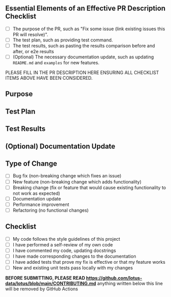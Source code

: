 ## Essential Elements of an Effective PR Description Checklist
- [ ] The purpose of the PR, such as "Fix some issue (link existing issues this PR will resolve)".
- [ ] The test plan, such as providing test command.
- [ ] The test results, such as pasting the results comparison before and after, or e2e results
- [ ] (Optional) The necessary documentation update, such as updating `README.md` and `examples` for new features.

PLEASE FILL IN THE PR DESCRIPTION HERE ENSURING ALL CHECKLIST ITEMS ABOVE HAVE BEEN CONSIDERED.

## Purpose

<!-- Describe the purpose of this PR and link any related issues -->

## Test Plan

<!-- Describe how you tested your changes. Include commands, test files, and expected outcomes -->

## Test Results

<!-- Paste test results, performance comparisons, or screenshots here -->

## (Optional) Documentation Update

<!-- List any documentation files that need to be updated -->

## Type of Change

- [ ] Bug fix (non-breaking change which fixes an issue)
- [ ] New feature (non-breaking change which adds functionality)
- [ ] Breaking change (fix or feature that would cause existing functionality to not work as expected)
- [ ] Documentation update
- [ ] Performance improvement
- [ ] Refactoring (no functional changes)

## Checklist

- [ ] My code follows the style guidelines of this project
- [ ] I have performed a self-review of my own code
- [ ] I have commented my code, updating docstrings
- [ ] I have made corresponding changes to the documentation
- [ ] I have added tests that prove my fix is effective or that my feature works
- [ ] New and existing unit tests pass locally with my changes

<!--- pyml disable-next-line no-emphasis-as-heading -->
**BEFORE SUBMITTING, PLEASE READ <https://github.com/lotus-data/lotus/blob/main/CONTRIBUTING.md>** 
anything written below this line will be removed by GitHub Actions